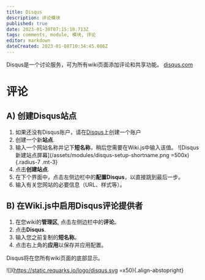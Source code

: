 ```yaml
---
title: Disqus
description: 评论模块
published: true
date: 2023-01-30T07:15:10.713Z
tags: comments, module, 模块, 评论
editor: markdown
dateCreated: 2023-01-08T10:34:45.086Z
---
```


Disqus是一个讨论服务，可为所有wiki页面添加评论和共享功能。
[disqus.com](https://disqus.com)

# 评论

## A) 创建Disqus站点

1. 如果还没有Disqus账户，请在[Disqus](https://disqus.com/)上创建一个账户
1. 创建一个新**站点**.
1. 输入一个网站名称并记下**短名称**，稍后您需要在Wiki.js中输入该值。
![Disqus新建站点屏幕](/assets/modules/disqus-setup-shortname.png =500x){.radius-7 .mt-3}
1. 点击**创建站点**.
1. 在下个界面中，点击左侧边栏中的**配置Disqus**，以直接跳到最后一步。
1. 输入有关您网站的必要信息（URL、样式等）。

## B) 在Wiki.js中启用Disqus评论提供者

1. 在您wiki的**管理区**, 点击左侧边栏中的**评论**。
1. 点击**Disqus**.
1. 输入您之前复制的**短名称**。
1. 点击右上角的**应用**以保存并应用配置。

Disqus将在您所有wiki页面的底部显示。

![](https://static.requarks.io/logo/disqus.svg =x50){.align-abstopright}
  